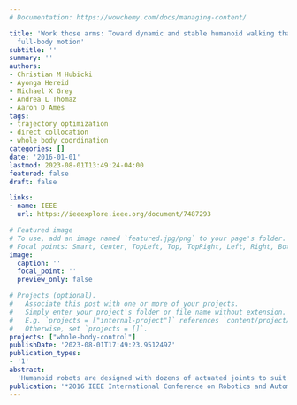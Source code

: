 ```yaml
---
# Documentation: https://wowchemy.com/docs/managing-content/

title: 'Work those arms: Toward dynamic and stable humanoid walking that optimizes
  full-body motion'
subtitle: ''
summary: ''
authors:
- Christian M Hubicki
- Ayonga Hereid
- Michael X Grey
- Andrea L Thomaz
- Aaron D Ames
tags: 
- trajectory optimization
- direct collocation
- whole body coordination
categories: []
date: '2016-01-01'
lastmod: 2023-08-01T13:49:24-04:00
featured: false
draft: false

links:
- name: IEEE
  url: https://ieeexplore.ieee.org/document/7487293

# Featured image
# To use, add an image named `featured.jpg/png` to your page's folder.
# Focal points: Smart, Center, TopLeft, Top, TopRight, Left, Right, BottomLeft, Bottom, BottomRight.
image:
  caption: ''
  focal_point: ''
  preview_only: false

# Projects (optional).
#   Associate this post with one or more of your projects.
#   Simply enter your project's folder or file name without extension.
#   E.g. `projects = ["internal-project"]` references `content/project/deep-learning/index.md`.
#   Otherwise, set `projects = []`.
projects: ["whole-body-control"]
publishDate: '2023-08-01T17:49:23.951249Z'
publication_types:
- '1'
abstract: 
  'Humanoid robots are designed with dozens of actuated joints to suit a variety of tasks, but walking controllers rarely make the best use of all of this freedom. We present a framework for maximizing the use of the full humanoid body for the purpose of stable dynamic locomotion, which requires no restriction to a planning template (e.g. LIPM). Using a hybrid zero dynamics (HZD) framework, this approach optimizes a set of outputs which provides requirements for the motion for all actuated links, including arms. These output equations are then rapidly solved by a whole-body inverse-kinematic (IK) solver, providing a set of joint trajectories to the robot. We apply this procedure to a simulation of the humanoid robot, DRC-HUBO, which has over 27 actuators. As a consequence, the resulting gaits swing their arms, not by a user defining swinging motions a priori or superimposing them on gaits post hoc, but as an emergent behavior from optimizing the dynamic gait. We also present preliminary dynamic walking experiments with DRC-HUBO in hardware, thereby building a case that hybrid zero dynamics as augmented by inverse kinematics (HZD+IK) is becoming a viable approach for controlling the full complexity of humanoid locomotion.'
publication: '*2016 IEEE International Conference on Robotics and Automation (ICRA)*'
---
```

